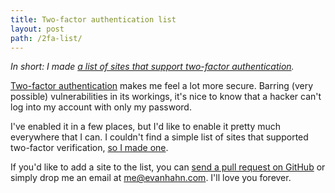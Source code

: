 ```yaml
---
title: Two-factor authentication list
layout: post
path: /2fa-list/
---
```


_In short: I made [a list of sites that support two-factor authentication](http://evanhahn.com/2fa)._

[Two-factor authentication](https://en.wikipedia.org/wiki/Two-step_verification) makes me feel a lot more secure. Barring (very possible) vulnerabilities in its workings, it's nice to know that a hacker can't log into my account with only my password.

I've enabled it in a few places, but I'd like to enable it pretty much everywhere that I can. I couldn't find a simple list of sites that supported two-factor verification, [so I made one](http://evanhahn.com/2fa).

If you'd like to add a site to the list, you can [send a pull request on GitHub](https://github.com/EvanHahn/two-factor-auth-list) or simply drop me an email at <me@evanhahn.com>. I'll love you forever.
